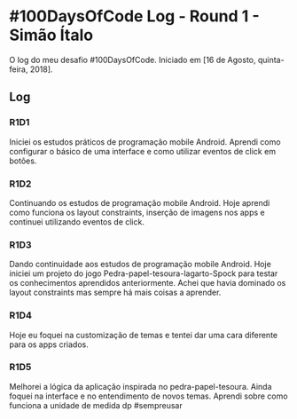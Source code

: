 # #100DaysOfCode Log - Round 1 - Simão Ítalo

O log do meu desafio #100DaysOfCode. Iniciado em [16 de Agosto, quinta-feira, 2018].

## Log

### R1D1 

Iniciei os estudos práticos de programação mobile Android. Aprendi como configurar o básico de uma interface e como utilizar eventos de click em botões.

### R1D2

Continuando os estudos de programação mobile Android. Hoje aprendi como funciona os layout constraints, inserção de imagens nos apps e continuei utilizando eventos de click.

### R1D3

Dando continuidade aos estudos de programação mobile Android. Hoje iniciei um projeto do jogo Pedra-papel-tesoura-lagarto-Spock para testar os conhecimentos aprendidos anteriormente. Achei que havia dominado os layout constraints mas sempre há mais coisas a aprender.

### R1D4

Hoje eu foquei na customização de temas e tentei dar uma cara diferente para os apps criados.

### R1D5

Melhorei a lógica da aplicação inspirada no pedra-papel-tesoura. Ainda foquei na interface e no entendimento de novos temas. Aprendi sobre como funciona a unidade de medida dp #sempreusar